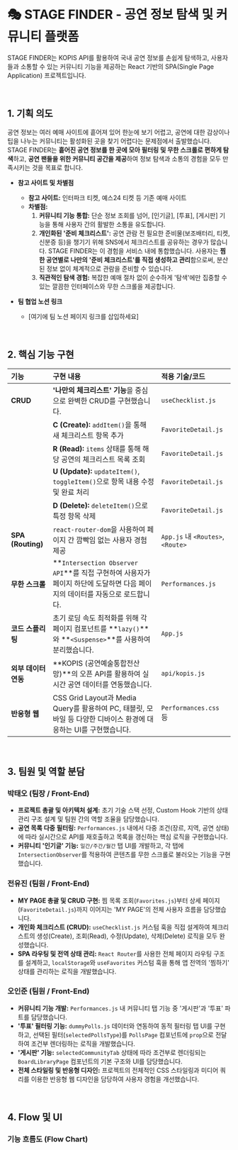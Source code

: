 # 🎭 STAGE FINDER - 공연 정보 탐색 및 커뮤니티 플랫폼

STAGE FINDER는 KOPIS API를 활용하여 국내 공연 정보를 손쉽게 탐색하고, 사용자들과 소통할 수 있는 커뮤니티 기능을 제공하는 React 기반의 SPA(Single Page Application) 프로젝트입니다.

<br>

## 1. 기획 의도

공연 정보는 여러 예매 사이트에 흩어져 있어 한눈에 보기 어렵고, 공연에 대한 감상이나 팁을 나누는 커뮤니티는 활성화된 곳을 찾기 어렵다는 문제점에서 출발했습니다. STAGE FINDER는 **흩어진 공연 정보를 한 곳에 모아 필터링 및 무한 스크롤로 편하게 탐색**하고, **공연 팬들을 위한 커뮤니티 공간을 제공**하여 정보 탐색과 소통의 경험을 모두 만족시키는 것을 목표로 합니다.

- **참고 사이트 및 차별점**

  - **참고 사이트:** 인터파크 티켓, 예스24 티켓 등 기존 예매 사이트
  - **차별점:**
    1.  **커뮤니티 기능 통합:** 단순 정보 조회를 넘어, [인기글], [투표], [게시판] 기능을 통해 사용자 간의 활발한 소통을 유도합니다.
    2.  **개인화된 '준비 체크리스트':** 공연 관람 전 필요한 준비물(보조배터리, 티켓, 신분증 등)을 챙기기 위해 SNS에서 체크리스트를 공유하는 경우가 많습니다. STAGE FINDER는 이 경험을 서비스 내에 통합했습니다. 사용자는 **찜한 공연별로 나만의 '준비 체크리스트'를 직접 생성하고 관리**함으로써, 분산된 정보 없이 체계적으로 관람을 준비할 수 있습니다.
    3.  **직관적인 탐색 경험:** 복잡한 예매 절차 없이 순수하게 '탐색'에만 집중할 수 있는 깔끔한 인터페이스와 무한 스크롤을 제공합니다.

- **팀 협업 노션 링크**
  - [여기에 팀 노션 페이지 링크를 삽입하세요]

<br>

## 2. 핵심 기능 구현

| 기능                 | 구현 내용                                                                                                                   | 적용 기술/코드                    |
| :------------------- | :-------------------------------------------------------------------------------------------------------------------------- | :-------------------------------- |
| **CRUD**             | **'나만의 체크리스트' 기능**을 중심으로 완벽한 CRUD를 구현했습니다.                                                         | `useChecklist.js`                 |
|                      | **C (Create):** `addItem()`을 통해 새 체크리스트 항목 추가                                                                  | `FavoriteDetail.js`               |
|                      | **R (Read):** `items` 상태를 통해 해당 공연의 체크리스트 목록 조회                                                          | `FavoriteDetail.js`               |
|                      | **U (Update):** `updateItem()`, `toggleItem()`으로 항목 내용 수정 및 완료 처리                                              | `FavoriteDetail.js`               |
|                      | **D (Delete):** `deleteItem()`으로 특정 항목 삭제                                                                           | `FavoriteDetail.js`               |
| **SPA (Routing)**    | `react-router-dom`을 사용하여 페이지 간 깜빡임 없는 사용자 경험 제공                                                        | `App.js` 내 `<Routes>`, `<Route>` |
| **무한 스크롤**      | **`Intersection Observer API`**를 직접 구현하여 사용자가 페이지 하단에 도달하면 다음 페이지의 데이터를 자동으로 로드합니다. | `Performances.js`                 |
| **코드 스플리팅**    | 초기 로딩 속도 최적화를 위해 각 페이지 컴포넌트를 **`lazy()`**와 **`<Suspense>`**를 사용하여 분리했습니다.                  | `App.js`                          |
| **외부 데이터 연동** | **KOPIS (공연예술통합전산망)**의 오픈 API를 활용하여 실시간 공연 데이터를 연동했습니다.                                     | `api/kopis.js`                    |
| **반응형 웹**        | CSS Grid Layout과 Media Query를 활용하여 PC, 태블릿, 모바일 등 다양한 디바이스 환경에 대응하는 UI를 구현했습니다.           | `Performances.css` 등             |

<br>

## 3. 팀원 및 역할 분담

### 박태오 (팀장 / Front-End)

- **프로젝트 총괄 및 아키텍처 설계:** 초기 기술 스택 선정, Custom Hook 기반의 상태 관리 구조 설계 및 팀원 간의 역할 조율을 담당했습니다.
- **공연 목록 다중 필터링:** `Performances.js` 내에서 다중 조건(장르, 지역, 공연 상태)에 따라 실시간으로 API를 재호출하고 목록을 갱신하는 핵심 로직을 구현했습니다.
- **커뮤니티 '인기글' 기능:** `일간/주간/월간` 탭 UI를 개발하고, 각 탭에 `IntersectionObserver`를 적용하여 콘텐츠를 무한 스크롤로 불러오는 기능을 구현했습니다.

### 전유진 (팀원 / Front-End)

- **MY PAGE 총괄 및 CRUD 구현:** 찜 목록 조회(`Favorites.js`)부터 상세 페이지(`FavoriteDetail.js`)까지 이어지는 'MY PAGE'의 전체 사용자 흐름을 담당했습니다.
- **개인화 체크리스트 (CRUD):** `useChecklist.js` 커스텀 훅을 직접 설계하여 체크리스트의 생성(Create), 조회(Read), 수정(Update), 삭제(Delete) 로직을 모두 완성했습니다.
- **SPA 라우팅 및 전역 상태 관리:** `React Router`를 사용한 전체 페이지 라우팅 구조를 설계하고, `localStorage`와 `useFavorites` 커스텀 훅을 통해 앱 전역의 '찜하기' 상태를 관리하는 로직을 개발했습니다.

### 오인준 (팀원 / Front-End)

- **커뮤니티 기능 개발:** `Performances.js` 내 커뮤니티 탭 기능 중 '게시판'과 '투표' 파트를 담당했습니다.
- **'투표' 필터링 기능:** `dummyPolls.js` 데이터와 연동하여 동적 필터링 탭 UI를 구현하고, 선택된 필터(`selectedPollsType`)를 `PollsPage` 컴포넌트에 `prop`으로 전달하여 조건부 렌더링하는 로직을 개발했습니다.
- **'게시판' 기능:** `selectedCommunityTab` 상태에 따라 조건부로 렌더링되는 `BoardLibraryPage` 컴포넌트의 기본 구조와 UI를 담당했습니다.
- **전체 스타일링 및 반응형 디자인:** 프로젝트의 전체적인 CSS 스타일링과 미디어 쿼리를 이용한 반응형 웹 디자인을 담당하여 사용자 경험을 개선했습니다.

<br>

## 4. Flow 및 UI

### 기능 흐름도 (Flow Chart)

